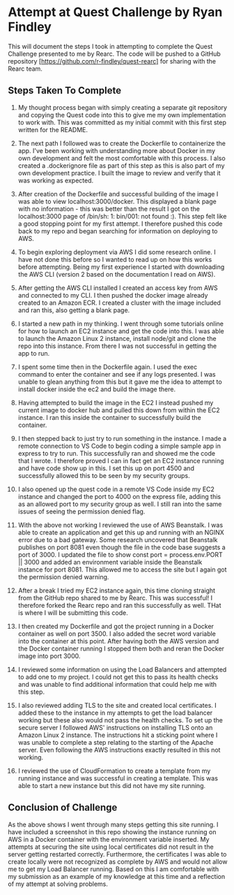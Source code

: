 # Attempt at Quest Challenge by Ryan Findley

This will document the steps I took in attempting to complete the Quest Challenge presented to me by Rearc. The code will be pushed to a GitHub repository [https://github.com/r-findley/quest-rearc] for sharing with the Rearc team.

## Steps Taken To Complete

1. My thought process began with simply creating a separate git repository and copying the Quest code into this to give me my own implementation to work with. This was committed as my initial commit with this first step written for the README.

2. The next path I followed was to create the Dockerfile to containerize the app. I've been working with understanding more about Docker in my own development and felt the most comfortable with this process. I also created a .dockerignore file as part of this step as this is also part of my own development practice. I built the image to review and verify that it was working as expected.

3. After creation of the Dockerfile and successful building of the image I was able to view localhost:3000/docker. This displayed a blank page with no information - this was better than the result I got on the localhost:3000 page of /bin/sh: 1: bin/001: not found :). This step felt like a good stopping point for my first attempt. I therefore pushed this code back to my repo and began searching for information on deploying to AWS.

4. To begin exploring deployment via AWS I did some research online. I have not done this before so I wanted to read up on how this works before attempting. Being my first experience I started with downloading the AWS CLI (version 2 based on the documentation I read on AWS).

5. After getting the AWS CLI installed I created an access key from AWS and connected to my CLI. I then pushed the docker image already created to an Amazon ECR. I created a cluster with the image included and ran this, also getting a blank page.

6. I started a new path in my thinking. I went through some tutorials online for how to launch an EC2 instance and get the code into this. I was able to launch the Amazon Linux 2 instance, install node/git and clone the repo into this instance. From there I was not successful in getting the app to run.

7. I spent some time then in the Dockerfile again. I used the exec command to enter the container and see if any logs presented. I was unable to glean anything from this but it gave me the idea to attempt to install docker inside the ec2 and build the image there.

8. Having attempted to build the  image in the EC2 I instead pushed my current image to docker hub and pulled this down from within the EC2 instance. I ran this inside the container to successfully build the container.

9. I then stepped back to just try to run something in the instance. I made a remote connection to VS Code to begin coding a simple sample app in express to try to run. This successfully ran and showed me the code that I wrote. I therefore proved I can in fact get an EC2 instance running and have code show up in this. I set this up on port 4500 and successfully allowed this to be seen by my security groups.

10. I also opened up the quest code in a remote VS Code inside my EC2 instance and changed the port to 4000 on the express file, adding this as an allowed port to my security group as well. I still ran into the same issues of seeing the permission denied flag.

11. With the above not working I reviewed the use of AWS Beanstalk. I was able to create an application and get this up and running with an NGINX error due to a bad gateway. Some research uncovered that Beanstalk publishes on port 8081 even though the file in the code base suggests a port of 3000. I updated the file to show const port = process.env.PORT || 3000 and added an environment variable inside the Beanstalk instance for port 8081. This allowed me to access the site but I again got the permission denied warning.

12. After a break I tried my EC2 instance again, this time cloning straight from the GitHub repo shared to me by Rearc. This was successful! I therefore forked the Rearc repo and ran this successfully as well. THat is where I will be submitting this code.

13. I then created my Dockerfile and got the project running in a Docker container as well on port 3500. I also added the secret word variable into the container at this point. After having both the AWS version and the Docker container running I stopped them both and reran the Docker image into port 3000.

14. I reviewed some information on using the Load Balancers and attempted to add one to my project. I could not get this to pass its health checks and was unable to find additional information that could help me with this step. 

15. I also reviewed adding TLS to the site and created local certificates. I added these to the instance in my attempts to get the load balancer working but these also would not pass the health checks. To set up the secure server I followed AWS' instructions on installing TLS onto an Amazon Linux 2 instance. The instructions hit a sticking point where I was unable to complete a step relating to the starting of the Apache server. Even following the AWS instructions exactly resulted in this not working.

16. I reviewed the use of CloudFormation to create a template from my running instance and was successful in creating a template. This was able to start a new instance but this did not have my site running. 

## Conclusion of Challenge

As the above shows I went through many steps getting this site running. I have included a screenshot in this repo showing the instance running on AWS in a Docker container with the environment variable inserted. My attempts at securing the site using local certificates did not result in the server getting restarted correctly. Furthermore, the certificates I was able to create locally were not recognized as complete by AWS and would not allow me to get my Load Balancer running. Based on this I am comfortable with my submission as an example of my knowledge at this time and a reflection of my attempt at solving problems.
